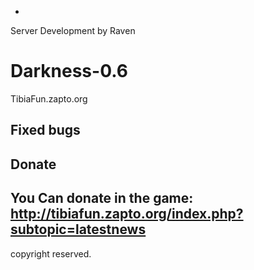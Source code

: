 -
Server Development by Raven

# Darkness-0.6
TibiaFun.zapto.org

Fixed bugs
-

Donate
-
You Can donate in the game: http://tibiafun.zapto.org/index.php?subtopic=latestnews
-
copyright reserved.
